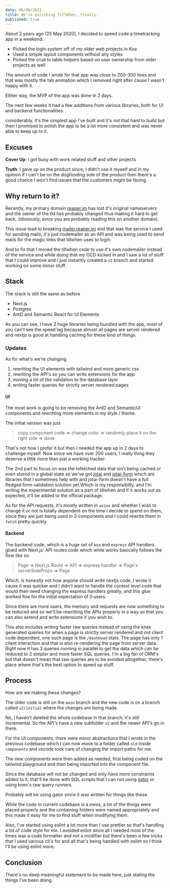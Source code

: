 ```yaml
---
date: 06/06/2022
title: We're polishing TillWhen, finally.
published: true
---
```


About 2 years ago (25 May 2020), I decided to speed code a timetracking app in a
weekend.

- Picked the login system off of my older web projects in Koa
- Used a simple layout components without any styles
- Picked the crud to table helpers based on user ownership from older projects
  as well

The amount of code I wrote for that app was close to 200-300 lines and that was
mostly the tab animation which I removed right after cause I wasn't happy with
it.

Either way, the MVP of the app was done in 2 days.

The next few weeks it had a few additions from various libraries, both for UI
and backend functionalities.

considerably, it's the simplest app I've built and it's not that hard to build
but then I promised to polish the app to be a lot more consistent and was never
able to keep up to it.

## Excuses

**Cover Up**: I got busy with work related stuff and other projects

**Truth**: I gave up on the product since, I didn't use it myself and in my
opinion if I can't be on the dogfooding side of the product then there's a good
chance I won't find issues that the customers might be facing.

## Why return to it?

Recently, my primary domain [reaper.im](https://reaper.is) has lost it's
original nameservers and the owner of the tld has probably changed thus making
it hard to get back. (obviously, since you are probably reading this on another
domain).

This issue lead to breaking [mailer.reaper.im](https://mailer.reaper.im) and
that was the service I used for sending mails, it's just nodemailer as an API
and was being used to send mails for the magic links that tillwhen uses to
login.

And to fix that I moved the tillwhen code to use it's own nodemailer instead of
the service and while doing that my OCD kicked in and I saw a lot of stuff that
I could improve and I just instantly created a `v2` branch and started working
on some minor stuff.

## Stack

The stack is still the same as before

- Next.js
- Postgres
- AntD and Semantic React for UI Elements

As you can see, I have 2 huge libraries being bundled with the app, most of you
can't see the speed lag because almost all pages are server rendered and nextjs
is good at handling caching for these kind of things.

### Updates

As for what's we're changing

1. rewriting the UI elements with tailwind and more generic css
2. rewriting the API's so you can write extensions for the app
3. moving a lot of the validation to the database layer
4. writing faster queries for strictly server rendered pages

#### UI

The most work is going to be removing the AntD and SemanticUI components and
rewritting more elements in my style / theme.

The initial version was just

> copy component code => change color => randomly place it on the right side =>
> done

That's not how I prefer it but then I needed the app up in 2 days to challenge
myself. Now since we have over 200 users, I really thing they deserve a little
more than just a working tracker.

The 2nd part to focus on was the refetched data that isn't being cached or even
stored in a global state so we've got [jotai](http://jotai.org) and
[jotai-form](https://github.com/jotai-labs/jotai-form) which are libraries that
I sometimes help with and jotai-form doesn't have a full fledged form validation
solution yet.Which is my responsibilty, and I'm writing the experimental
solution as a part of tillwhen and if it works out as expected, it'll be added
to the official package.

As for the API requests, it's mostly written in `axios` and whether I wish to
change it or not is totally dependent on the time I decide to spend on them,
since they are just being used in 3 components and I could rewrite them in
`fetch` pretty quickly.

#### Backend

The backend code, which is a huge set of `koa` and `express` API handlers glued
with Next.js' API routes code which while works basically follows the flow like
so.

> Page => Next.js Route => API => express handler => Page's serverSideProps =>
> Page

Which, is honestly not how anyone should write nextjs code, I wrote it cause it
was quicker and I didn't want to handle the context level code that would then
need changing the express handlers greatly, and this glue worked fine for the
initial expectation of 0 users.

Since there are more users, the memory and requests are now something to be
reduced and so we'll be rewritting the APIs properly in a way so that you can
also extend and write extensions if you wish to.

This also includes writing faster raw queries instead of using the knex
generated queries for when a page is strictly server rendered and not client
code dependent, one such page is the `/dashboad` stats. The page has only 1
client interaction and that is also re-rendering the page from server data.
Right now it has 3 queries running in parallel to get the data which can be
reduced to 2 simpler and more faster SQL queries. I'm a big fan of ORM's but
that doesn't mean that raw queries are to be avoided altogether, there's place
where that's the best option to speed up stuff.

## Process

How are we making these changes?

The older code is still on the `main` branch and the new code is on a branch
called `v2/initial` where the changes are being made.

No, I haven't deleted the whole codebase in that branch, it's still incremental.
So the API's have a new subfolder `v2` and the newer API's go in there.

For the UI components, there were minor abstractions that I wrote in the
previous codebase which I can now move to a folder called `old` inside
`components` and vscode took care of changing the import paths for me.

The new components were then added as needed, first being coded on the tailwind
playground and then being imported into the component file.

Since the database will not be changed and only have more constraints added to
it, that'll be done with SQL scripts that I can run using
[gator](https://github.com/barelyhuman/gator) or using knex's raw query runners.

Probably will be using gator since it was written for things like these.

While the code in current codebase is a mess, a lot of the things were placed
properly and the containing folders were named appropriately and this made it
easy for me to find stuff when modifying them.

Also, I've started using eslint a lot more than I use prettier so that's
handling a lot of code style for me. I avoided eslint since all I needed most of
the times was a code formatter and not a modifier but there's been a few tricks
that I used various cli's for and all that's being handled with eslint so I
think I'll be using eslint more.

## Conclusion

There's no deep meaningful statement to be made here, just stating the things
I've been doing.
